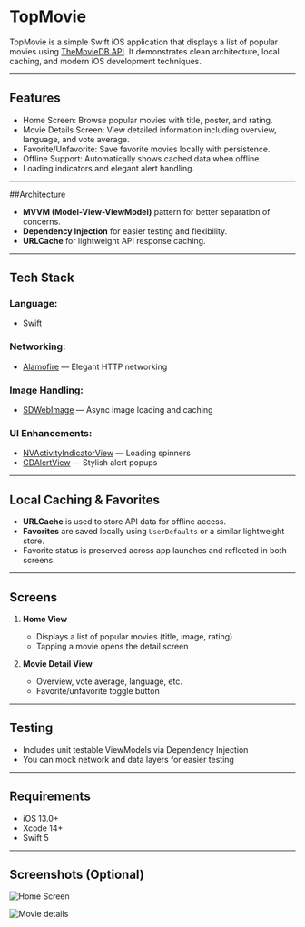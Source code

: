 # TopMovie

TopMovie is a simple Swift iOS application that displays a list of popular movies using [TheMovieDB API](https://www.themoviedb.org/). It demonstrates clean architecture, local caching, and modern iOS development techniques.

---

## Features

-  Home Screen: Browse popular movies with title, poster, and rating.
-  Movie Details Screen: View detailed information including overview, language, and vote average.
-  Favorite/Unfavorite: Save favorite movies locally with persistence.
-  Offline Support: Automatically shows cached data when offline.
-  Loading indicators and elegant alert handling.

---

##Architecture

- **MVVM (Model-View-ViewModel)** pattern for better separation of concerns.
- **Dependency Injection** for easier testing and flexibility.
- **URLCache** for lightweight API response caching.

---

## Tech Stack

###  Language:
- Swift

###  Networking:
- [Alamofire](https://github.com/Alamofire/Alamofire) — Elegant HTTP networking

###  Image Handling:
- [SDWebImage](https://github.com/SDWebImage/SDWebImage) — Async image loading and caching

###  UI Enhancements:
- [NVActivityIndicatorView](https://github.com/ninjaprox/NVActivityIndicatorView) — Loading spinners
- [CDAlertView](https://github.com/candostdagdeviren/CDAlertView) — Stylish alert popups

---

##  Local Caching & Favorites

- **URLCache** is used to store API data for offline access.
- **Favorites** are saved locally using `UserDefaults` or a similar lightweight store.
- Favorite status is preserved across app launches and reflected in both screens.

---

## Screens

1. **Home View**  
   - Displays a list of popular movies (title, image, rating)
   - Tapping a movie opens the detail screen

2. **Movie Detail View**  
   - Overview, vote average, language, etc.
   - Favorite/unfavorite toggle button

---


##  Testing

- Includes unit testable ViewModels via Dependency Injection
- You can mock network and data layers for easier testing

---

##  Requirements

- iOS 13.0+
- Xcode 14+
- Swift 5

---

##  Screenshots (Optional)

![Home Screen](https://github.com/user-attachments/assets/cbc8efee-73b3-40a5-bca8-5d30c54944e9)

![Movie details](https://github.com/user-attachments/assets/26acc9ab-e98e-4fd0-8db0-dbda3f6bc0e8)




